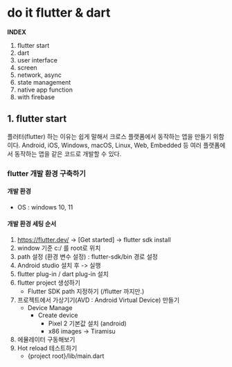 # do it flutter & dart

__INDEX__
1. flutter start
2. dart
3. user interface
4. screen
5. network, async
6. state management
7. native app function
8. with firebase

## 1. flutter start
플러터(flutter) 하는 이유는 쉽게 말해서 크로스 플랫폼에서 동작하는 앱을 만들기 위함이다. Android, iOS, Windows, macOS, Linux, Web, Embedded 등 여러 플랫폼에서 동작하는 앱을 같은 코드로 개발할 수 있다.

### flutter 개발 환경 구축하기

#### 개발 환경
- OS : windows 10, 11

#### 개발 환경 세팅 순서
1. https://flutter.dev/ -> [Get started] -> flutter sdk install
2. window 기준 c:/ 를 root로 위치 
3. path 설정 (환경 변수 설정) : flutter-sdk/bin 경로 설정
4. Android studio 설치 후 -> 실행
5. flutter plug-in / dart plug-in 설치
6. flutter project 생성하기
    - Flutter SDK path 지정하기 (/flutter 까지만.)
7. 프로젝트에서 가상기기(AVD : Android Virtual Device) 만들기
    - Device Manage
        - Create device
            - Pixel 2 기본값 설치 (android)
            - x86 images -> Tiramisu
8. 에뮬레이터 구동해보기
9. Hot reload 테스트하기
    - {project root}/lib/main.dart

